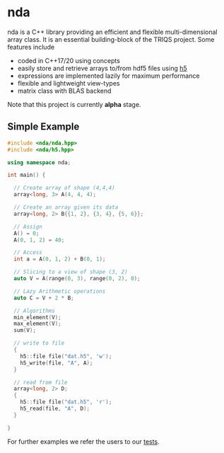 # nda

nda is a C++ library providing an efficient and flexible multi-dimensional array class.
It is an essential building-block of the TRIQS project. Some features include
* coded in C++17/20 using concepts
* easily store and retrieve arrays to/from hdf5 files using [h5](https://github.com/TRIQS/h5)
* expressions are implemented lazily for maximum performance
* flexible and lightweight view-types
* matrix class with BLAS backend

Note that this project is currently **alpha** stage.


## Simple Example

```c++
#include <nda/nda.hpp>
#include <nda/h5.hpp>

using namespace nda;

int main() {

  // Create array of shape (4,4,4)
  array<long, 3> A(4, 4, 4);

  // Create an array given its data
  array<long, 2> B{{1, 2}, {3, 4}, {5, 6}};

  // Assign
  A() = 0;
  A(0, 1, 2) = 40;

  // Access
  int a = A(0, 1, 2) + B(0, 1);

  // Slicing to a view of shape (3, 2)
  auto V = A(range(0, 3), range(0, 2), 0);

  // Lazy Arithmetic operations
  auto C = V + 2 * B;

  // Algorithms
  min_element(V);
  max_element(V);
  sum(V);

  // write to file
  {
    h5::file file("dat.h5", 'w');
    h5_write(file, "A", A);
  }

  // read from file
  array<long, 2> D;
  {
    h5::file file("dat.h5", 'r');
    h5_read(file, "A", D);
  }

}
```

For further examples we refer the users to our [tests](https://github.com/TRIQS/nda/tree/unstable/test/c++).
